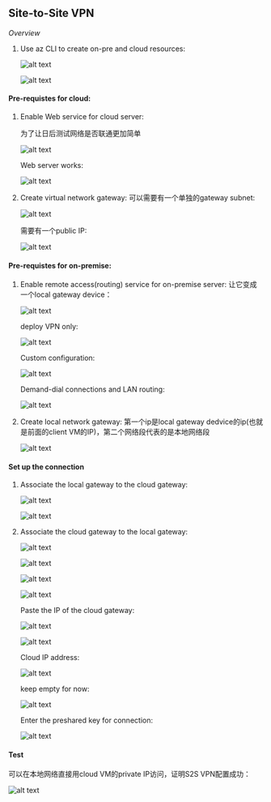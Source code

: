 ## Site-to-Site VPN
*Overview*

1. Use az CLI to create on-pre and cloud resources:

    ![alt text](image-63.png)

    ![alt text](image-64.png)

#### Pre-requistes for cloud:
1. Enable Web service for cloud server:

    为了让日后测试网络是否联通更加简单

    ![alt text](image-65.png)

    Web server works:

    ![alt text](image-66.png)

2. Create virtual network gateway:
    可以需要有一个单独的gateway subnet:

    ![alt text](image-67.png)

    需要有一个public IP:

    ![alt text](image-68.png)

#### Pre-requistes for on-premise:
1. Enable remote access(routing) service for on-premise server:
    让它变成一个local gateway device：

    ![alt text](image-69.png)

    deploy VPN only:

    ![alt text](image-70.png)

    Custom configuration:

    ![alt text](image-71.png)

    Demand-dial connections and LAN routing:

    ![alt text](image-72.png)

2. Create local network gateway:
    第一个ip是local gateway dedvice的ip(也就是前面的client VM的IP)，第二个网络段代表的是本地网络段

    ![alt text](image-73.png)

#### Set up the connection
1. Associate the local gateway to the cloud gateway:

    ![alt text](image-74.png)

    ![alt text](image-75.png)

2. Associate the cloud gateway to the local gateway:

    ![alt text](image-76.png)

    ![alt text](image-77.png)

    ![alt text](image-78.png)

    ![alt text](image-79.png)

    Paste the IP of the cloud gateway:

    ![alt text](image-80.png)

    ![alt text](image-81.png)

    Cloud IP address:

    ![alt text](image-82.png)
    
    keep empty for now:

    ![alt text](image-83.png)

    Enter the preshared key for connection:

    ![alt text](image-84.png)

#### Test
可以在本地网络直接用cloud VM的private IP访问，证明S2S VPN配置成功：

![alt text](image-85.png)
